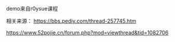 demo来自r0ysue课程

相关来源：
https://bbs.pediy.com/thread-257745.htm


https://www.52pojie.cn/forum.php?mod=viewthread&tid=1082706
